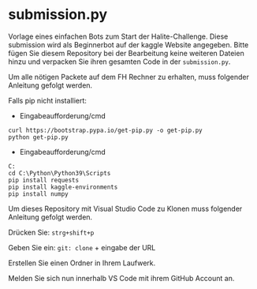 # submission.py

Vorlage eines einfachen Bots zum Start der Halite-Challenge. Diese submission wird als Beginnerbot auf der
kaggle Website angegeben. Bitte fügen Sie diesem Repository bei der Bearbeitung keine weiteren Dateien hinzu und verpacken Sie ihren gesamten 
Code in der ```submission.py```.



Um alle nötigen Packete auf dem FH Rechner zu erhalten, muss folgender Anleitung gefolgt werden.

Falls pip nicht installiert:

- Eingabeaufforderung/cmd
```console
curl https://bootstrap.pypa.io/get-pip.py -o get-pip.py
python get-pip.py
```
- Eingabeaufforderung/cmd
```console
C:
cd C:\Python\Python39\Scripts
pip install requests
pip install kaggle-environments
pip install numpy
```

Um dieses Repository mit Visual Studio Code zu Klonen muss folgender Anleitung gefolgt werden.

Drücken Sie: ```strg+shift+p```

Geben Sie ein: ```git: clone``` + eingabe der URL

Erstellen Sie einen Ordner in Ihrem Laufwerk.

Melden Sie sich nun innerhalb VS Code mit ihrem GitHub Account an.
